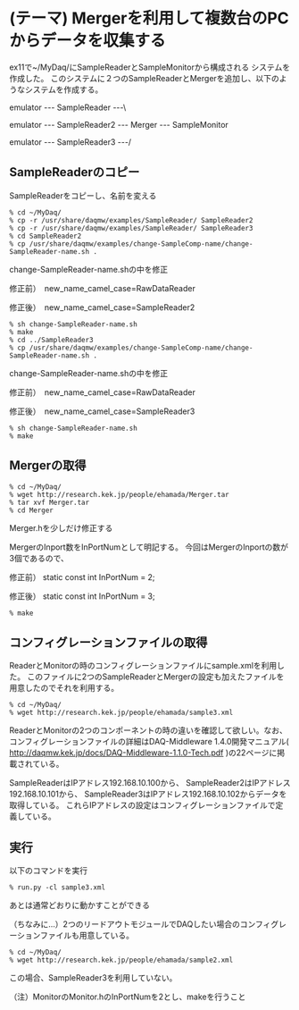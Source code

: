 (テーマ) Mergerを利用して複数台のPCからデータを収集する
===============================================================


ex11で~/MyDaq/にSampleReaderとSampleMonitorから構成される
システムを作成した。
このシステムに２つのSampleReaderとMergerを追加し、以下のようなシステムを作成する。

emulator --- SampleReader  ---\

emulator --- SampleReader2 --- Merger --- SampleMonitor

emulator --- SampleReader3 ---/


SampleReaderのコピー
--------------------------------
SampleReaderをコピーし、名前を変える

    % cd ~/MyDaq/
    % cp -r /usr/share/daqmw/examples/SampleReader/ SampleReader2
    % cp -r /usr/share/daqmw/examples/SampleReader/ SampleReader3
    % cd SampleReader2
    % cp /usr/share/daqmw/examples/change-SampleComp-name/change-SampleReader-name.sh .

change-SampleReader-name.shの中を修正

修正前）　new_name_camel_case=RawDataReader

修正後）　new_name_camel_case=SampleReader2


    % sh change-SampleReader-name.sh
    % make
    % cd ../SampleReader3
    % cp /usr/share/daqmw/examples/change-SampleComp-name/change-SampleReader-name.sh .

change-SampleReader-name.shの中を修正

修正前）　new_name_camel_case=RawDataReader

修正後）　new_name_camel_case=SampleReader3

    % sh change-SampleReader-name.sh
    % make



Mergerの取得
--------------------------------

    % cd ~/MyDaq/
    % wget http://research.kek.jp/people/ehamada/Merger.tar
    % tar xvf Merger.tar 
    % cd Merger

Merger.hを少しだけ修正する

MergerのInport数をInPortNumとして明記する。
今回はMergerのInportの数が3個であるので、

修正前）    static const int InPortNum = 2;  

修正後）    static const int InPortNum = 3;  

    % make



コンフィグレーションファイルの取得
--------------------------------
ReaderとMonitorの時のコンフィグレーションファイルにsample.xmlを利用した。
このファイルに2つのSampleReaderとMergerの設定も加えたファイルを用意したのでそれを利用する。

    % cd ~/MyDaq/
    % wget http://research.kek.jp/people/ehamada/sample3.xml


ReaderとMonitorの2つのコンポーネントの時の違いを確認して欲しい。なお、コンフィグレーションファイルの詳細はDAQ-Middleware 1.4.0開発マニュアル( http://daqmw.kek.jp/docs/DAQ-Middleware-1.1.0-Tech.pdf )の22ページに掲載されている。


SampleReaderはIPアドレス192.168.10.100から、
SampleReader2はIPアドレス192.168.10.101から、
SampleReader3はIPアドレス192.168.10.102からデータを取得している。
これらIPアドレスの設定はコンフィグレーションファイルで定義している。

実行
--------------------------------

以下のコマンドを実行

    % run.py -cl sample3.xml

あとは通常どおりに動かすことができる



（ちなみに...）2つのリードアウトモジュールでDAQしたい場合のコンフィグレーションファイルも用意している。

    % cd ~/MyDaq/
    % wget http://research.kek.jp/people/ehamada/sample2.xml

この場合、SampleReader3を利用していない。

（注）MonitorのMonitor.hのInPortNumを2とし、makeを行うこと


















